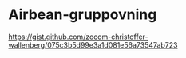 # Airbean-gruppovning

https://gist.github.com/zocom-christoffer-wallenberg/075c3b5d99e3a1d081e56a73547ab723


